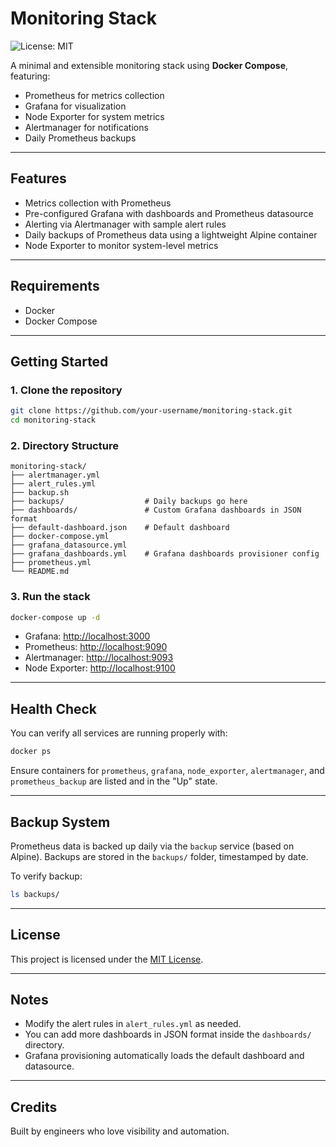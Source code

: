 # Monitoring Stack

![License: MIT](https://img.shields.io/badge/License-MIT-yellow.svg)

A minimal and extensible monitoring stack using **Docker Compose**, featuring:

- Prometheus for metrics collection
- Grafana for visualization
- Node Exporter for system metrics
- Alertmanager for notifications
- Daily Prometheus backups

---

## Features

- Metrics collection with Prometheus
- Pre-configured Grafana with dashboards and Prometheus datasource
- Alerting via Alertmanager with sample alert rules
- Daily backups of Prometheus data using a lightweight Alpine container
- Node Exporter to monitor system-level metrics

---

## Requirements

- Docker
- Docker Compose

---

## Getting Started

### 1. Clone the repository

```bash
git clone https://github.com/your-username/monitoring-stack.git
cd monitoring-stack
```

### 2. Directory Structure

```
monitoring-stack/
├── alertmanager.yml
├── alert_rules.yml
├── backup.sh
├── backups/                  # Daily backups go here
├── dashboards/               # Custom Grafana dashboards in JSON format
├── default-dashboard.json    # Default dashboard
├── docker-compose.yml
├── grafana_datasource.yml
├── grafana_dashboards.yml    # Grafana dashboards provisioner config
├── prometheus.yml
└── README.md
```

### 3. Run the stack

```bash
docker-compose up -d
```

- Grafana: [http://localhost:3000](http://localhost:3000)
- Prometheus: [http://localhost:9090](http://localhost:9090)
- Alertmanager: [http://localhost:9093](http://localhost:9093)
- Node Exporter: [http://localhost:9100](http://localhost:9100)

---

## Health Check

You can verify all services are running properly with:

```bash
docker ps
```

Ensure containers for `prometheus`, `grafana`, `node_exporter`, `alertmanager`, and `prometheus_backup` are listed and in the "Up" state.

---

## Backup System

Prometheus data is backed up daily via the `backup` service (based on Alpine). Backups are stored in the `backups/` folder, timestamped by date.

To verify backup:

```bash
ls backups/
```

---

## License

This project is licensed under the [MIT License](LICENSE).

---

## Notes

- Modify the alert rules in `alert_rules.yml` as needed.
- You can add more dashboards in JSON format inside the `dashboards/` directory.
- Grafana provisioning automatically loads the default dashboard and datasource.

---

## Credits

Built by engineers who love visibility and automation.
